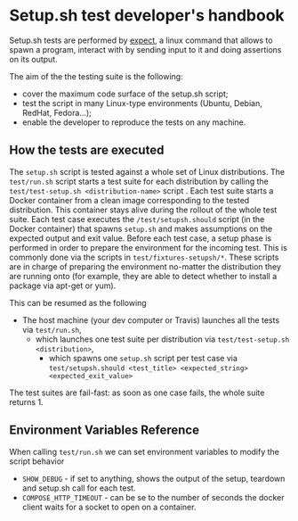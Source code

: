 # Setup.sh test developer's handbook

Setup.sh tests are performed by [expect](https://linux.die.net/man/1/expect), a linux command
that allows to spawn a program, interact with by sending input to it and doing assertions on
its output.

The aim of the the testing suite is the following:

* cover the maximum code surface of the setup.sh script;
* test the script in many Linux-type environments (Ubuntu, Debian, RedHat, Fedora...);
* enable the developer to reproduce the tests on any machine.

## How the tests are executed

The `setup.sh` script is tested against a whole set of Linux distributions.
The `test/run.sh` script starts a test suite for each distribution by calling the 
`test/test-setup.sh <distribution-name>` script . Each test suite starts a Docker
container from a clean image corresponding to the tested distribution. This container stays
alive during the rollout of the whole test suite.
Each test case executes the `/test/setupsh.should` script (in the Docker container) that 
spawns `setup.sh` and makes assumptions on the expected output and exit value.
Before each test case, a setup phase is performed in order to prepare the environment for the
incoming test. This is commonly done via the scripts in `test/fixtures-setupsh/*`. These
scripts are in charge of preparing the environment no-matter the distribution they are running
onto (for example, they are able to detect whether to install a package via apt-get or yum).

This can be resumed as the following

* The host machine (your dev computer or Travis) launches all the tests via `test/run.sh`,
    * which launches one test suite per distribution via `test/test-setup.sh <distribution>`,
        * which spawns one `setup.sh` script per test case via `test/setupsh.should <test_title> <expected_string> <expected_exit_value>`

The test suites are fail-fast: as soon as one case fails, the whole suite returns 1.

## Environment Variables Reference

When calling `test/run.sh` we can set environment variables to modify the script behavior

* `SHOW_DEBUG` - if set to anything, shows the output of the setup, teardown and setup.sh call
  for each test.
* `COMPOSE_HTTP_TIMEOUT` - can be se to the number of seconds the docker client waits for a
  socket to open on a container.